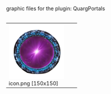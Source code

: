 graphic files for the plugin: QuargPortals<br>
<br>
<table>
	<tr valign="bottom">
		<td><a href="https://github.com/geojak/YouKnowWho-s-ES-Plugins/blob/main/myplugins/QuargPortals/icon.png"><img src="https://raw.githubusercontent.com/geojak/YouKnowWho-s-ES-Plugins/refs/heads/main/myplugins/QuargPortals/icon.png" width="150" height="150"></a><br>
		icon.png [150x150]</td>
		<td></td>
		<td></td>
	</tr>
</table>
